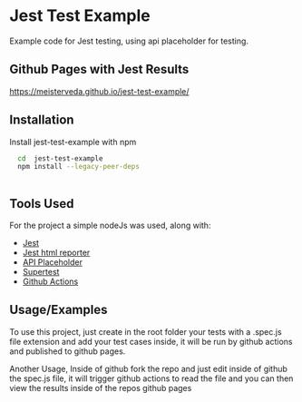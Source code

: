 
# Jest Test Example

Example code for Jest testing, using api placeholder for testing.


## Github Pages with Jest Results

https://meisterveda.github.io/jest-test-example/


## Installation

Install jest-test-example with npm

```bash
  cd  jest-test-example
  npm install --legacy-peer-deps
  
```

## Tools Used

For the project a simple nodeJs was used, along with:

- [Jest](jestjs.io)
- [Jest html reporter](https://github.com/Hargne/jest-html-reporter)
- [API Placeholder](https://jsonplaceholder.typicode.com/)
- [Supertest](https://github.com/visionmedia/supertest)
- [Github Actions](https://github.com/features/actions)
    
## Usage/Examples

To use this project, just create in the root folder your tests with a .spec.js file extension and add your test cases inside, it will be run by github actions and published to github pages.

Another Usage, Inside of github fork the repo and just edit inside of github the spec.js file, it will trigger github actions to read the file and you can then view the results inside of the repos github pages
